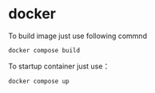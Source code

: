 # docker
To build image just use following commnd
```
docker compose build
```
To startup container just use：
```
docker compose up
```
